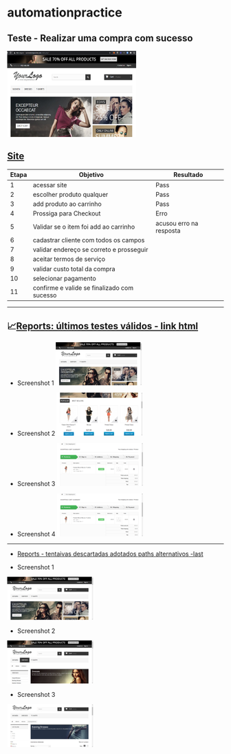 # automationpractice
## Teste - Realizar uma compra com sucesso
<img src="/img/Automation.png" width="300" height="200">

## [Site](http://automationpractice.com/index.php?)
 
| Etapa |Objetivo                                         | Resultado              |
|-------|-------------------------------------------------|------------------------|
|  1    |acessar site                                     |Pass                    |
|  2    |escolher produto qualquer                        |Pass                    |
|  3    |add produto ao carrinho                          |Pass                    |
|  4    |Prossiga para Checkout                           |Erro                    |
|  5    |Validar se o item foi add ao carrinho            |acusou erro na resposta |
|  6    |cadastrar cliente com todos os campos            |                        |
|  7    |validar endereço se correto e prosseguir         |                        |
|  8    |aceitar termos de serviço                        |                        |
|  9    |validar custo total da compra                    |                        |
|  10   |selecionar pagamento                             |                        |
|  11   |confirme e valide se finalizado com sucesso      |                        |

___


## :chart_with_upwards_trend:[Reports: últimos testes válidos - link html](https://gracetorresleite.github.io/automationpractice/Report/Report_21-12-2020_13-39-59/MyReport_21-12-2020_13-39-59.html) 

	
* Screenshot 1
	<img src="/Report/Report_21-12-2020_13-39-59/Screenshot/Image_21-Dec-2020_01h40m7s.png" width="200" height="100">
	
* Screenshot 2
	<img src="/Report/Report_21-12-2020_13-39-59/Screenshot/Image_21-Dec-2020_01h40m8s.png" width="200" height="100">
	
* Screenshot 3
	<img src="/Report/Report_21-12-2020_13-39-59/Screenshot/Image_21-Dec-2020_01h40m41s.png" width="200" height="100">
	
* Screenshot 4
	<img src="/Report/Report_21-12-2020_13-39-59/Screenshot/Image_21-Dec-2020_01h40m42s.png" width="200" height="100">
	

___



* [Reports - tentaivas descartadas adotados paths alternativos -last](https://gracetorresleite.github.io/automationpractice/Tentativas/ReportDescart_20-12-2020_23-18-47/MyReportDescart_20-12-2020_23-18-47.html)


* Screenshot 1
<img src="/Tentativas/ReportDescart_20-12-2020_23-18-47/ScreenshotDescart/Image_20-Dec-2020_11h18m55s.png" width="200" height="100">

* Screenshot 2
<img src="/Tentativas/ReportDescart_20-12-2020_23-18-47/ScreenshotDescart/Image_20-Dec-2020_11h18m58s.png" width="200" height="100">

* Screenshot 3
<img src="/Tentativas/ReportDescart_20-12-2020_23-18-47/ScreenshotDescart/Image_20-Dec-2020_11h19m30s.png" width="200" height="100">
